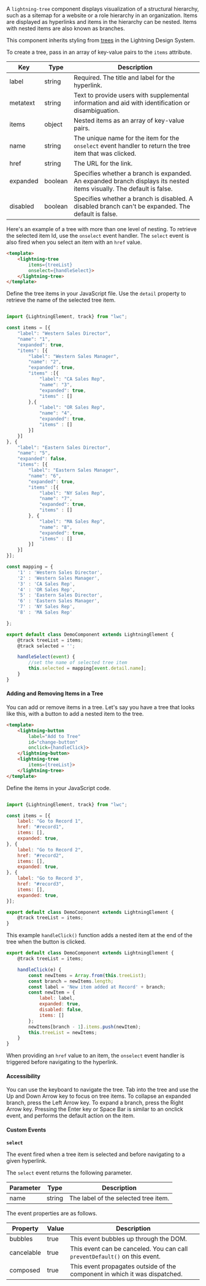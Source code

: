 A `lightning-tree` component displays visualization of a structural hierarchy,
such as a sitemap for a website or a role hierarchy in an organization. Items
are displayed as hyperlinks and items in the hierarchy can be nested. Items
with nested items are also known as branches.

This component inherits styling from
[trees](https://www.lightningdesignsystem.com/components/trees/) in the
Lightning Design System.

To create a tree, pass in an array of key-value pairs to the `items`
attribute.

Key|Type|Description
-----|-----|-----
label|string|Required. The title and label for the hyperlink.
metatext|string|Text to provide users with supplemental information and aid with identification or disambiguation.
items|object|Nested items as an array of key-value pairs.
name|string|The unique name for the item for the `onselect` event handler to return the tree item that was clicked.
href|string|The URL for the link.
expanded|boolean|Specifies whether a branch is expanded. An expanded branch displays its nested items visually. The default is false.
disabled|boolean|Specifies whether a branch is disabled. A disabled branch can't be expanded. The default is false.

Here's an example of a tree with more than one level of nesting. To retrieve the selected item Id, use the `onselect` event handler. The `select` event is also fired when you select an item with an `href` value.

```html
<template>
    <lightning-tree
        items={treeList}
        onselect={handleSelect}>
    </lightning-tree>
</template>
```

Define the tree items in your JavaScript file. Use the `detail` property to retrieve the name of the selected tree item.

```javascript

import {LightningElement, track} from "lwc";

const items = [{
    "label": "Western Sales Director",
    "name": "1",
    "expanded": true,
    "items": [{
        "label": "Western Sales Manager",
        "name": "2",
        "expanded": true,
        "items" :[{
            "label": "CA Sales Rep",
            "name": "3",
            "expanded": true,
            "items" : []
        },{
            "label": "OR Sales Rep",
            "name": "4",
            "expanded": true,
            "items" : []
        }]
    }]
}, {
    "label": "Eastern Sales Director",
    "name": "5",
    "expanded": false,
    "items": [{
        "label": "Eastern Sales Manager",
        "name": "6",
        "expanded": true,
        "items" :[{
            "label": "NY Sales Rep",
            "name": "7",
            "expanded": true,
            "items" : []
        }, {
            "label": "MA Sales Rep",
            "name": "8",
            "expanded": true,
            "items" : []
        }]
    }]
}];

const mapping = {
    '1' : 'Western Sales Director',
    '2' : 'Western Sales Manager',
    '3' : 'CA Sales Rep',
    '4' : 'OR Sales Rep',
    '5' : 'Eastern Sales Director',
    '6' : 'Eastern Sales Manager',
    '7' : 'NY Sales Rep',
    '8' : 'MA Sales Rep'

};

export default class DemoComponent extends LightningElement {
    @track treeList = items;
    @track selected = '';

    handleSelect(event) {
        //set the name of selected tree item
        this.selected = mapping[event.detail.name];
    }
}
```

#### Adding and Removing Items in a Tree

You can add or remove items in a tree. Let's say you have a tree that looks
like this, with a button to add a nested item to the tree.

```html
<template>
    <lightning-button
        label="Add to Tree"
        id="change-button"
        onclick={handleClick}>
    </lightning-button>
    <lightning-tree
        items={treeList}>
    </lightning-tree>
</template>
```

Define the items in your JavaScript code.

```javascript

import {LightningElement, track} from "lwc";

const items = [{
    label: "Go to Record 1",
    href: "#record1",
    items: [],
    expanded: true,
}, {
    label: "Go to Record 2",
    href: "#record2",
    items: [],
    expanded: true,
}, {
    label: "Go to Record 3",
    href: "#record3",
    items: [],
    expanded: true,
}];

export default class DemoComponent extends LightningElement {
    @track treeList = items;
}
```

This example `handleClick()` function adds a nested item at the end of the tree when the button is clicked.

```javascript
export default class DemoComponent extends LightningElement {
    @track treeList = items;

    handleClick(e) {
        const newItems = Array.from(this.treeList);
        const branch = newItems.length;
        const label = 'New item added at Record' + branch;
        const newItem = {
            label: label,
            expanded: true,
            disabled: false,
            items: []
        };
        newItems[branch - 1].items.push(newItem);
        this.treeList = newItems;
    }
}
```

When providing an `href` value to an item, the `onselect` event handler is
triggered before navigating to the hyperlink.

#### Accessibility

You can use the keyboard to navigate the tree. Tab into the tree and use the
Up and Down Arrow key to focus on tree items. To collapse an expanded branch,
press the Left Arrow key. To expand a branch, press the Right Arrow key.
Pressing the Enter key or Space Bar is similar to an onclick event, and
performs the default action on the item.

#### Custom Events

**`select`**

The event fired when a tree item is selected and before navigating to a given hyperlink.

The `select` event returns the following parameter.

Parameter|Type|Description
-----|-----|----------
name|string|The label of the selected tree item.

The event properties are as follows.

Property|Value|Description
-----|-----|----------
bubbles|true|This event bubbles up through the DOM.
cancelable|true|This event can be canceled. You can call `preventDefault()` on this event.
composed|true|This event propagates outside of the component in which it was dispatched.
